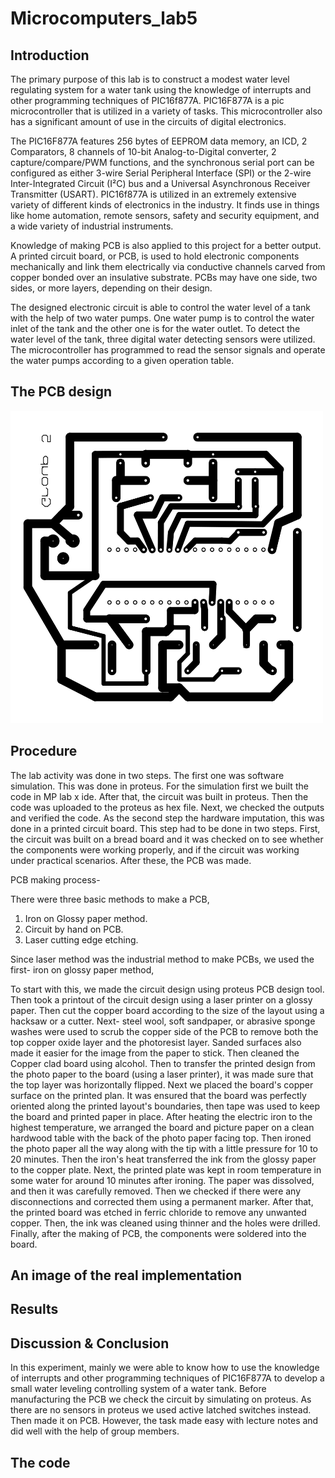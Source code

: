 # Microcomputers_lab5
## Introduction 

The primary purpose of this lab is to construct a modest water level regulating system for a water tank using the knowledge of interrupts and other programming techniques of PIC16f877A. PIC16F877A is a pic microcontroller that is utilized in a variety of tasks. This microcontroller also has a significant amount of use in the circuits of digital electronics. 

The PIC16F877A features 256 bytes of EEPROM data memory, an ICD, 2 Comparators, 8 channels of 10-bit Analog-to-Digital converter, 2 capture/compare/PWM functions, and the synchronous serial port can be configured as either 3-wire Serial Peripheral Interface (SPI) or the 2-wire Inter-Integrated Circuit (I²C) bus and a Universal Asynchronous Receiver Transmitter (USART). PIC16f877A is utilized in an extremely extensive variety of different kinds of electronics in the industry. It finds use in things like home automation, remote sensors, safety and security equipment, and a wide variety of industrial instruments.

Knowledge of making PCB is also applied to this project for a better output. A printed circuit board, or PCB, is used to hold electronic components mechanically and link them electrically via conductive channels carved from copper bonded over an insulative substrate. PCBs may have one side, two sides, or more layers, depending on their design.

The designed electronic circuit is able to control the water level of a tank with the help of two water pumps. One water pump is to control the water inlet of the tank and the other one is for the water outlet. To detect the water level of the tank, three digital water detecting sensors were utilized. The microcontroller has programmed to read the sensor signals and operate the water pumps according to a given operation table.

## The PCB design


<img src="LAB4_pcb.png" height="500" width="500" >

## Procedure


The lab activity was done in two steps.
The first one was software simulation. This was done in proteus. For the simulation first we built the code in MP lab x ide. After that, the circuit was built in proteus. Then the code was uploaded to the proteus as hex file. Next, we checked the outputs and verified the code.
As the second step the hardware imputation, this was done in a printed circuit board. This step had to be done in two steps.
First, the circuit was built on a bread board and it was checked on to see whether the components were working properly, and if the circuit was working under practical scenarios. After these, the PCB was made. 

PCB making process-

There were three basic methods to make a PCB,
1.  Iron on Glossy paper method.
2.  Circuit by hand on PCB.
3.  Laser cutting edge etching.

Since laser method was the industrial method to make PCBs,  we used the first- iron on glossy paper method,

To start with this, we made the circuit design using proteus PCB design tool. Then took a printout of the circuit design using a laser printer on a glossy paper. Then cut the copper board according to the size of the layout using a hacksaw or a cutter. Next- steel wool, soft sandpaper, or abrasive sponge washes were used to scrub the copper side of the PCB to remove both the top copper oxide layer and the photoresist layer. Sanded surfaces also made it easier for the image from the paper to stick. Then cleaned the Copper clad board using alcohol. Then to transfer the printed design from the photo paper to the board (using a laser printer), it was made sure that the top layer was horizontally flipped. Next we placed the board's copper surface on the printed plan. It was ensured that the board was perfectly oriented along the printed layout's boundaries, then tape was used to keep the board and printed paper in place. After heating the electric iron to the highest temperature, we arranged the board and picture paper on a clean hardwood table with the back of the photo paper facing top. Then ironed the photo paper all the way along with the tip with a little pressure for 10 to 20 minutes. Then the iron's heat transferred the ink from the glossy paper to the copper plate. Next, the printed plate was kept in room temperature in some water for around 10 minutes after ironing. The paper was dissolved, and then it was carefully removed. Then we checked if there were any disconnections and corrected them using a permanent marker. After that, the printed board was etched in ferric chloride to remove any unwanted copper. Then, the ink was cleaned using thinner and the holes were drilled.
Finally, after the making of PCB, the components were soldered into the board.

## An image of the real implementation 
## Results
## Discussion & Conclusion

In this experiment, mainly we were able to know how to use the knowledge of interrupts and other programming techniques of PIC16F877A to develop a small water leveling controlling system of a water tank. Before manufacturing the PCB we check the circuit by simulating on proteus. As there are no sensors in proteus we used active latched switches instead. Then made it on PCB. However, the task made easy with lecture notes and did well with the help of group members. 


## The code
